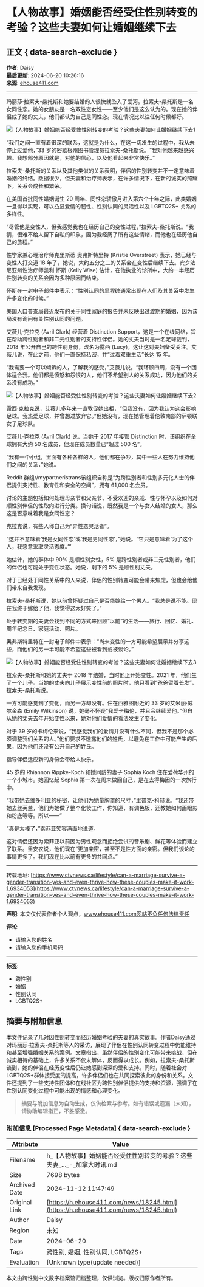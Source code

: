 # 【人物故事】婚姻能否经受住性别转变的考验？这些夫妻如何让婚姻继续下去

## 正文 { data-search-exclude }


**作者**: Daisy  
**最后更新**: 2024-06-20 10:26:16  
**来源**: [ehouse411.com](https://www.ehouse411.com)

---

玛丽莎·拉索夫-桑托斯和她要结婚的人很快就坠入了爱河。拉索夫-桑托斯是一名女同性恋。她的女朋友是一名双性恋女性——至少他们是这么认为的。现在她的伴侣成了她的丈夫，他们都认为自己是同性恋。现在情况比以往任何时候都好。

![【人物故事】婚姻能否经受住性别转变的考验？这些夫妻如何让婚姻继续下去1](https://img.ehouse411.com/upload/detailimgs/image/20240620/6385447992546892689617946.png)

“我们之间一直有着很深的联系，这就是为什么，在这一切发生的过程中，我从未停止过爱他，”33 岁的密歇根州图书管理员拉索夫-桑托斯说。“我对他越来越感兴趣。我想部分原因就是，对他的信心，以及他看起来非常快乐。”

拉索夫-桑托斯的关系以及其他类似的关系表明，伴侣的性别转变并不一定意味着婚姻的终结。数据很少，但夫妻和治疗师表示，在许多情况下，在新的诚实的照耀下，关系会成长和繁荣。

在美国首批同性婚姻诞生 20 周年、同性恋骄傲月进入第六个十年之际，此类婚姻一旦得以实现，可以凸显爱情的韧性、性别认同的灵活性以及 LGBTQ2S+ 关系的多样性。

“尽管他是变性人，但我感觉我也在经历自己的变性过程，”拉索夫-桑托斯说。“我猜，很难不给人留下自私的印象，因为我经历了所有这些情绪，而他也在经历他自己的旅程。”

性学家兼心理治疗师克里斯蒂·奥弗斯特里特 (Kristie Overstreet) 表示，她已经与变性人打交道 18 年了，她说，大约五分之二的关系会在变性后继续下去。宾夕法尼亚州性治疗师凯利·怀斯 (Kelly Wise) 估计，在他执业的诊所中，大约一半经历性别转变的关系会因为多种原因而结束。

怀斯在一封电子邮件中表示：“性别认同的里程碑通常出现在人们及其关系中发生许多变化的时候。”

美国人口普查局最近发布的关于同性家庭的报告并未反映出过渡期的婚姻，因为该局没有询问有关性别认同的问题。

艾薇儿·克拉克 (Avril Clark) 经营着 Distinction Support，这是一个在线网络，旨在帮助跨性别者和非二元性别者的支持性伴侣。她的丈夫当时是一名足球裁判，2018 年公开自己的跨性别身份，改名为露西 (Lucy)，这让这对夫妇备受关注。艾薇儿说，在此之前，他们一直保持私密，并“过着双重生活”长达 15 年。

“我需要一个可以倾诉的人，了解我的感受，”艾薇儿说。“我环顾四周，没有一个团体适合我。他们都是愤怒和怨恨的人，他们不希望别人的关系成功，因为他们的关系没有成功。”

![【人物故事】婚姻能否经受住性别转变的考验？这些夫妻如何让婚姻继续下去2](https://img.ehouse411.com/upload/detailimgs/image/20240620/6385447993510956812238205.jpg)

露西·克拉克说，艾薇儿多年来一直敦促她出柜，“但我没有，因为我认为这会影响足球。我热爱足球，并曾想过放弃它。”但她没有，现在她管理着伦敦南部的萨顿联女子足球队。

艾薇儿·克拉克 (Avril Clark) 说，当她于 2017 年接管 Distinction 时，该组织在全球拥有大约 50 名成员，但现在成员数量已“超过 500 名”。

“我有一个小组，里面有各种各样的人，他们都在争吵，其中一些人在努力维持他们之间的关系，”她说。

Reddit 群组r/mypartneristrans该组织自称是“为跨性别者和性别多元化人士的伴侣提供支持性、教育性和安全的空间”，拥有 61,000 名会员。

讨论的主题包括如何处理母亲节和父亲节、不受欢迎的亲戚、性与怀孕以及如何对顺性别伴侣的性取向进行分类。换句话说，既然我是一个与女人结婚的女人，那么这是否意味着我是女同性恋？

克拉克说，有些人称自己为“异性恋灵活者”。

“这并不意味着‘我是女同性恋’或‘我是男同性恋’，”她说。“它只是意味着‘为了这个人，我愿意采取灵活态度。’”

她估计，她的群体中 90% 是顺性别女性，5% 是跨性别者或非二元性别者，他们的伴侣也可能处于变性状态。她说，剩下的 5% 是顺性别丈夫。

对于已经处于同性关系中的人来说，伴侣的性别转变可能会带来焦虑，但也会给他们带来自我发现。

拉索夫-桑托斯说，她以前曾怀疑过自己是否能嫁给一个男人。“我总是说不能。现在我终于嫁给了他，我觉得这太好笑了。”

处于转变期的夫妻会找到不同的方式来回顾“以前”的生活——旅行、回忆、婚礼、周年纪念日、家庭活动、照片。

奥弗斯特里特在一封电子邮件中表示：“尚未变性的一方可能希望展示并分享这些，而他们的另一半可能不希望这些被看到或被谈论。”

![【人物故事】婚姻能否经受住性别转变的考验？这些夫妻如何让婚姻继续下去3](https://img.ehouse411.com/upload/detailimgs/image/20240620/6385447995134386567412988.jpg)

拉索夫-桑托斯和她的丈夫于 2018 年结婚，当时他正开始变性。2021 年，他们生了一个儿子。当她的丈夫向儿子展示变性前的照片时，他只看到“爸爸留着长发”，拉索夫-桑托斯说。

一方可能感觉到了变化，而另一方却没有。住在西雅图附近的 33 岁的艾米丽·威尔金森 (Emily Wilkinson) 说，她毫不怀疑“我爱卡梅伦，并且会继续爱他。”但自从她的丈夫去年开始变性以来，她对他们爱情的看法发生了变化。

对于 39 岁的卡梅伦来说，“我感觉我们的爱情并没有什么不同，但我不是那个必须调整我们关系的人。”他们要求不透露他们的姓氏，以避免在工作中可能产生的后果，因为他们还没有公开自己的姓氏。

指导伴侣适应新的身份会带给人快乐。

45 岁的 Rhiannon Rippke-Koch 和她同龄的妻子 Sophia Koch 住在爱荷华州的一个小城市。她回忆起 Sophia 第一次在周末做回自己，是在去得梅因的一次旅行中。

“我带她去维多利亚的秘密，让他们为她量胸罩的尺寸，”里普克-科赫说。“我还带她去丝芙兰，他们为她做了整个化妆工作，你知道，有调色板，还教她如何画眼影和粉底等等。所以——”

“真是太棒了，”索菲亚笑容满面地说道。

这对情侣还因为索菲亚以前因为男性观念而拒绝尝试的音乐剧、鲜花等体验而建立了联系。里安农说，他们现在“更加亲密，甚至不是性方面的亲密。但我们谈论的事情更多了。我们现在比以前有更多的共同点。”

---

转载地址: [https://www.ctvnews.ca/lifestyle/can-a-marriage-survive-a-gender-transition-yes-and-even-thrive-how-these-couples-make-it-work-1.6934053](https://www.ctvnews.ca/lifestyle/can-a-marriage-survive-a-gender-transition-yes-and-even-thrive-how-these-couples-make-it-work-1.6934053)

**声明**: 本文仅代表作者个人观点，www.ehouse411.com网站不负任何法律责任

**评论**:
- 请输入您的姓名
- 请输入您的手机号码

---

**标签**: 
- 跨性别
- 婚姻
- 性别认同
- LGBTQ2S+
<!-- tcd_original_link https://h.ehouse411.com/news/18245.html -->
## 摘要与附加信息

<!-- tcd_abstract -->
本文件记录了几对因性别转变而经历婚姻考验的夫妻的真实故事。作者Daisy通过对玛丽莎·拉索夫-桑托斯等人的采访，展现了伴侣在性别认同转变过程中仍能维持和甚至增强婚姻关系的案例。文章指出，虽然伴侣的性别变化可能带来挑战，但在诚实相待的基础上，许多关系不仅未解体，反而得以成长。例如，拉索夫-桑托斯谈到，她的伴侣在经历变性后仍让她感到深深的爱和支持。同时，随着社会对LGBTQ2S+群体接受度的提高，许多伴侣们也在共同探索彼此的身份和关系。文件还提到了一些支持性团体和在线社区为跨性别伴侣提供的支持和资源，强调了在性别认同变化过程中可能出现的情感和心理变化。
<!-- tcd_abstract_end -->

> 摘要与附加信息为自动生成，仅供检索与参考。如有错误或遗漏（未知），请协助编辑指正，不胜感激。

### 附加信息 [Processed Page Metadata] { data-search-exclude }

| Attribute       | Value                                  |
|-----------------|----------------------------------------|
| Filename        | h_【人物故事】婚姻能否经受住性别转变的考验？这些夫妻_..._-_加拿大时讯.md                             |
| Size            | 7698 bytes                           |
| Archived Date   | 2024-11-12 11:47:49                             |
| Original Link   | [https://h.ehouse411.com/news/18245.html](https://h.ehouse411.com/news/18245.html)                       |
| Author          | Daisy                               |
| Region          | 未知                               |
| Date            | 2024-06-20                                 |
| Tags            | 跨性别, 婚姻, 性别认同, LGBTQ2S+                                 |
| Evaluation            | [Unknown type(update needed)]                                 |
<!-- tcd_table_end -->

本文由跨性别中文数字档案馆归档整理，仅供浏览。版权归原作者所有。
